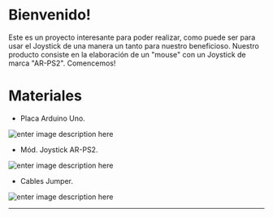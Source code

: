 # Bienvenido! 

Este es un proyecto interesante para poder realizar, como puede ser para usar el Joystick de una manera un tanto para nuestro beneficioso. Nuestro producto consiste en la elaboración de un "mouse" con un Joystick de marca "AR-PS2". Comencemos! 


# Materiales

 - Placa Arduino Uno.
 
![enter image description here](https://encrypted-tbn0.gstatic.com/images?q=tbn:ANd9GcQTtVo6AMX5CY0PfgQXN1Qd-_-PIMGtszFABQ&usqp=CAU)
 - Mód. Joystick AR-PS2.
 
![enter image description here](https://encrypted-tbn0.gstatic.com/images?q=tbn:ANd9GcTCa7P--FF7fQv8c8oKZuKAD4pIlQqgK6bzzQ&usqp=CAU)
 - Cables Jumper.
 
![enter image description here](https://encrypted-tbn0.gstatic.com/images?q=tbn:ANd9GcTgkkLhI3dSFaIP-7GyKy-kwN1FiO4cMcd3hA&usqp=CAU)
 ****
